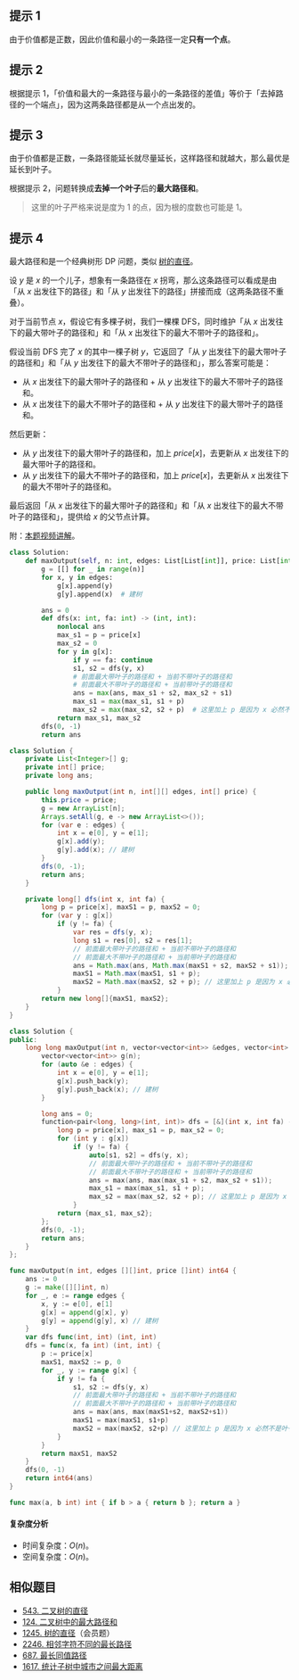 ## 提示 1

由于价值都是正数，因此价值和最小的一条路径一定**只有一个点**。

## 提示 2

根据提示 1，「价值和最大的一条路径与最小的一条路径的差值」等价于「去掉路径的一个端点」，因为这两条路径都是从一个点出发的。

## 提示 3

由于价值都是正数，一条路径能延长就尽量延长，这样路径和就越大，那么最优是延长到叶子。

根据提示 2，问题转换成**去掉一个叶子**后的**最大路径和**。

> 这里的叶子严格来说是度为 $1$ 的点，因为根的度数也可能是 $1$。

## 提示 4

最大路径和是一个经典树形 DP 问题，类似 [树的直径](https://www.bilibili.com/video/BV17o4y187h1/)。

设 $y$ 是 $x$ 的一个儿子，想象有一条路径在 $x$ 拐弯，那么这条路径可以看成是由「从 $x$ 出发往下的路径」和「从 $y$ 出发往下的路径」拼接而成（这两条路径不重叠）。

对于当前节点 $x$，假设它有多棵子树，我们一棵棵 DFS，同时维护「从 $x$ 出发往下的最大带叶子的路径和」和「从 $x$ 出发往下的最大不带叶子的路径和」。

假设当前 DFS 完了 $x$ 的其中一棵子树 $y$，它返回了「从 $y$ 出发往下的最大带叶子的路径和」和「从 $y$ 出发往下的最大不带叶子的路径和」，那么答案可能是：

- 从 $x$ 出发往下的最大带叶子的路径和 + 从 $y$ 出发往下的最大不带叶子的路径和。
- 从 $x$ 出发往下的最大不带叶子的路径和 + 从 $y$ 出发往下的最大带叶子的路径和。

然后更新：

- 从 $y$ 出发往下的最大带叶子的路径和，加上 $\textit{price}[x]$，去更新从 $x$ 出发往下的最大带叶子的路径和。
- 从 $y$ 出发往下的最大不带叶子的路径和，加上 $\textit{price}[x]$，去更新从 $x$ 出发往下的最大不带叶子的路径和。

最后返回「从 $x$ 出发往下的最大带叶子的路径和」和「从 $x$ 出发往下的最大不带叶子的路径和」，提供给 $x$ 的父节点计算。

附：[本题视频讲解](https://www.bilibili.com/video/BV1QT41127kJ/)。

```py [sol1-Python3]
class Solution:
    def maxOutput(self, n: int, edges: List[List[int]], price: List[int]) -> int:
        g = [[] for _ in range(n)]
        for x, y in edges:
            g[x].append(y)
            g[y].append(x)  # 建树

        ans = 0
        def dfs(x: int, fa: int) -> (int, int):
            nonlocal ans
            max_s1 = p = price[x]
            max_s2 = 0
            for y in g[x]:
                if y == fa: continue
                s1, s2 = dfs(y, x)
                # 前面最大带叶子的路径和 + 当前不带叶子的路径和
                # 前面最大不带叶子的路径和 + 当前带叶子的路径和
                ans = max(ans, max_s1 + s2, max_s2 + s1)
                max_s1 = max(max_s1, s1 + p)
                max_s2 = max(max_s2, s2 + p)  # 这里加上 p 是因为 x 必然不是叶子
            return max_s1, max_s2
        dfs(0, -1)
        return ans
```

```java [sol1-Java]
class Solution {
    private List<Integer>[] g;
    private int[] price;
    private long ans;

    public long maxOutput(int n, int[][] edges, int[] price) {
        this.price = price;
        g = new ArrayList[n];
        Arrays.setAll(g, e -> new ArrayList<>());
        for (var e : edges) {
            int x = e[0], y = e[1];
            g[x].add(y);
            g[y].add(x); // 建树
        }
        dfs(0, -1);
        return ans;
    }

    private long[] dfs(int x, int fa) {
        long p = price[x], maxS1 = p, maxS2 = 0;
        for (var y : g[x])
            if (y != fa) {
                var res = dfs(y, x);
                long s1 = res[0], s2 = res[1];
                // 前面最大带叶子的路径和 + 当前不带叶子的路径和
                // 前面最大不带叶子的路径和 + 当前带叶子的路径和
                ans = Math.max(ans, Math.max(maxS1 + s2, maxS2 + s1));
                maxS1 = Math.max(maxS1, s1 + p);
                maxS2 = Math.max(maxS2, s2 + p); // 这里加上 p 是因为 x 必然不是叶子
            }
        return new long[]{maxS1, maxS2};
    }
}
```

```cpp [sol1-C++]
class Solution {
public:
    long long maxOutput(int n, vector<vector<int>> &edges, vector<int> &price) {
        vector<vector<int>> g(n);
        for (auto &e : edges) {
            int x = e[0], y = e[1];
            g[x].push_back(y);
            g[y].push_back(x); // 建树
        }

        long ans = 0;
        function<pair<long, long>(int, int)> dfs = [&](int x, int fa) -> pair<long, long> {
            long p = price[x], max_s1 = p, max_s2 = 0;
            for (int y : g[x])
                if (y != fa) {
                    auto[s1, s2] = dfs(y, x);
                    // 前面最大带叶子的路径和 + 当前不带叶子的路径和
                    // 前面最大不带叶子的路径和 + 当前带叶子的路径和
                    ans = max(ans, max(max_s1 + s2, max_s2 + s1));
                    max_s1 = max(max_s1, s1 + p);
                    max_s2 = max(max_s2, s2 + p); // 这里加上 p 是因为 x 必然不是叶子
                }
            return {max_s1, max_s2};
        };
        dfs(0, -1);
        return ans;
    }
};
```

```go [sol1-Go]
func maxOutput(n int, edges [][]int, price []int) int64 {
	ans := 0
	g := make([][]int, n)
	for _, e := range edges {
		x, y := e[0], e[1]
		g[x] = append(g[x], y)
		g[y] = append(g[y], x) // 建树
	}
	var dfs func(int, int) (int, int)
	dfs = func(x, fa int) (int, int) {
		p := price[x]
		maxS1, maxS2 := p, 0
		for _, y := range g[x] {
			if y != fa {
				s1, s2 := dfs(y, x)
				// 前面最大带叶子的路径和 + 当前不带叶子的路径和
				// 前面最大不带叶子的路径和 + 当前带叶子的路径和
				ans = max(ans, max(maxS1+s2, maxS2+s1))
				maxS1 = max(maxS1, s1+p)
				maxS2 = max(maxS2, s2+p) // 这里加上 p 是因为 x 必然不是叶子
			}
		}
		return maxS1, maxS2
	}
	dfs(0, -1)
	return int64(ans)
}

func max(a, b int) int { if b > a { return b }; return a }
```

#### 复杂度分析

- 时间复杂度：$O(n)$。
- 空间复杂度：$O(n)$。

## 相似题目

- [543. 二叉树的直径](https://leetcode.cn/problems/diameter-of-binary-tree/)
- [124. 二叉树中的最大路径和](https://leetcode.cn/problems/binary-tree-maximum-path-sum/)
- [1245. 树的直径](https://leetcode-cn.com/problems/tree-diameter/)（会员题）
- [2246. 相邻字符不同的最长路径](https://leetcode.cn/problems/longest-path-with-different-adjacent-characters/)
- [687. 最长同值路径](https://leetcode.cn/problems/longest-univalue-path/)
- [1617. 统计子树中城市之间最大距离](https://leetcode.cn/problems/count-subtrees-with-max-distance-between-cities/)
